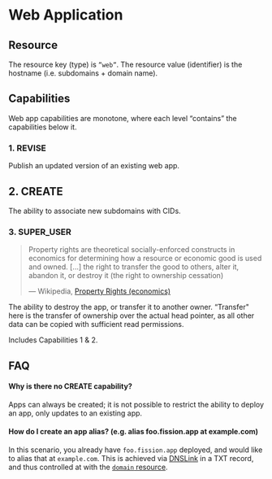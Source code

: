 # Web Application

## Resource

The resource key \(type\) is `”web”`. The resource value \(identifier\) is the hostname \(i.e. subdomains + domain name\).

## Capabilities

Web app capabilities are monotone, where each level “contains” the capabilities below it.

### 1. REVISE

Publish an updated version of an existing web app.

## 2. CREATE

The ability to associate new subdomains with CIDs.

### 3. SUPER\_USER

> Property rights are theoretical socially-enforced constructs in economics for determining how a resource or economic good is used and owned. \[...\] the right to transfer the good to others, alter it, abandon it, or destroy it \(the right to ownership cessation\)  
>   
> — Wikipedia, [Property Rights \(economics\)](https://en.wikipedia.org/wiki/Property_rights_%28economics%29)

The ability to destroy the app, or transfer it to another owner. “Transfer" here is the transfer of ownership over the actual head pointer, as all other data can be copied with sufficient read permissions.

Includes Capabilities 1 & 2.

## FAQ

#### Why is there no CREATE capability?

Apps can always be created; it is not possible to restrict the ability to deploy an app, only updates to an existing app.

#### How do I create an app alias? \(e.g. alias foo.fission.app at example.com\)

In this scenario, you already have `foo.fission.app` deployed, and would like to alias that at `example.com`. This is achieved via [DNSLink](https://dnslink.io/) in a TXT record, and thus controlled at with the [`domain` resource](https://app.gitbook.com/@runfission/s/whitepaper/access-control/ucan/webnative-attenuation/domain-name).

